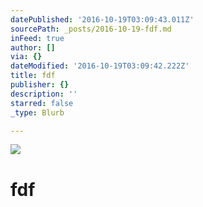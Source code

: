 ```yaml
---
datePublished: '2016-10-19T03:09:43.011Z'
sourcePath: _posts/2016-10-19-fdf.md
inFeed: true
author: []
via: {}
dateModified: '2016-10-19T03:09:42.222Z'
title: fdf
publisher: {}
description: ''
starred: false
_type: Blurb

---
```

![](https://the-grid-user-content.s3-us-west-2.amazonaws.com/9860bb22-03b5-4c07-aebb-a024a61e8d8f.jpg)

# fdf